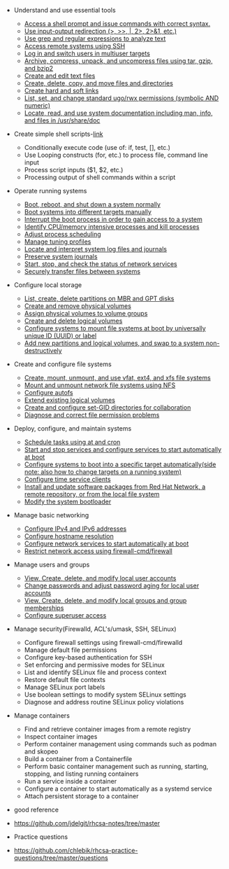 * Understand and use essential tools
    * [Access a shell prompt and issue commands with correct syntax.](/rhcsa/essentials/shell.md)
    * [Use input-output redirection (>, >>, |, 2>, 2>&1, etc.)](/rhcsa/topics/filesystem/shell.md)
    * [Use grep and regular expressions to analyze text](/rhcsa/topics/filesystem/text_processing.md)
    * [Access remote systems using SSH](/rhcsa/topics/networking/ssh.md) 
    * [Log in and switch users in multiuser targets](/rhcsa/topics/user_group_management/basic_perms.md)
    * [Archive, compress, unpack, and uncompress files using tar, gzip, and bzip2](/rhcsa/topics/filesystem/compression.md)
    * [Create and edit text files](/rhcsa/topics/filesystem/files.md)
    * [Create, delete, copy, and move files and directories](/rhcsa/topics/filesystem/files.md)
    * [Create hard and soft links](/rhcsa/topics/filesystem/files.md)
    * [List, set, and change standard ugo/rwx permissions (symbolic AND numeric)](/rhcsa/topics/user_group_management/basic_perms.md)
    * [Locate, read, and use system documentation including man, info, and files in /usr/share/doc](/rhcsa/topics/filesystem/documentation.md)

* Create simple shell scripts-[link](/rhcsa/topics/scripting/bash.md)
    * Conditionally execute code (use of: if, test, [], etc.)
    * Use Looping constructs (for, etc.) to process file, command line input
    * Process script inputs ($1, $2, etc.)
    * Processing output of shell commands within a script


* Operate running systems
    * [Boot, reboot, and shut down a system normally](/rhcsa/topics/boot/power.md)
    * [Boot systems into different targets manually](/rhcsa/topics/boot/3-systemd.md)
    * [Interrupt the boot process in order to gain access to a system](/rhcsa/topics/boot/troubleshooting.md)
    * [Identify CPU/memory intensive processes and kill processes](/rhcsa/topics/resource_management/process_management.md)
    * [Adjust process scheduling](/rhcsa/topics/resource_management/process_management.md)
    * [Manage tuning profiles](/rhcsa/topics/resource_management/device_management.md)
    * [Locate and interpret system log files and journals](/rhcsa/topics/logging)
    * [Preserve system journals](/rhcsa/topics/logging/journald.md)
    * [Start, stop, and check the status of network services](rhcsa/topics/networking/basic_stuff.md)
    * [Securely transfer files between systems](/rhcsa/topics/networking)

* Configure local storage
    * [List, create, delete partitions on MBR and GPT disks](topics/resource_management/storage_management.md)
    * [Create and remove physical volumes](/rhcsa/topics/resource_management/storage_management.md)
    * [Assign physical volumes to volume groups](/rhcsa/topics/resource_management/storage_management.md)
    * [Create and delete logical volumes](/rhcsa/topics/resource_management/storage_management.md)
    * [Configure systems to mount file systems at boot by universally unique ID (UUID) or label](/rhcsa/topics/filesystem/file_system.md)
    * [Add new partitions and logical volumes, and swap to a system non-destructively](/rhcsa/topics/resource_management/storage_management.md)

* Create and configure file systems
    * [Create, mount, unmount, and use vfat, ext4, and xfs file systems](/rhcsa/topics/filesystem/file_system.md)
    * [Mount and unmount network file systems using NFS](/rhcsa/topics/filesystem/file_system.md)
    * [Configure autofs](/rhcsa/topics/networking/mounting_network_storage.md)
    * [Extend existing logical volumes](/rhcsa/topics/resource_management/storage_management.md)
    * [Create and configure set-GID directories for collaboration](/rhcsa/topics/user_group_management/special_perms.md)
    * [Diagnose and correct file permission problems](/rhcsa/topics/user_group_management)

* Deploy, configure, and maintain systems
    * [Schedule tasks using at and cron](/rhcsa/topics/scheduled_tasks)
    * [Start and stop services and configure services to start automatically at boot](topics/boot/3-systemd.md)
    * [Configure systems to boot into a specific target automatically(side note: also how to change targets on a  running system)](/rhcsa/topics/boot/3-systemd.md)
    * [Configure time service clients](/rhcsa/topics/networking/time.md)
    * [Install and update software packages from Red Hat Network, a remote repository, or from the local file system]()
    * [Modify the system bootloader](/rhcsa/topics/boot/1-GRUB.md)

* Manage basic networking
    * [Configure IPv4 and IPv6 addresses](/rhcsa/topics/networking/basic_stuff.md)
    * [Configure hostname resolution](/rhcsa/topics/networking/basic_stuff.md)
    * [Configure network services to start automatically at boot](/rhcsa/topics/networking/basic_stuff.md)
    * [Restrict network access using firewall-cmd/firewall](/rhcsa/topics/networking/firewalld.md)

* Manage users and groups
    * [View, Create, delete, and modify local user accounts](/rhcsa/topics/user_group_management/basic_perms.md)
    * [Change passwords and adjust password aging for local user accounts](/rhcsa/topics/user_group_management/basic_perms.md)
    * [View, Create, delete, and modify local groups and group memberships](/rhcsa/topics/user_group_management/basic_perms.md)
    * [Configure superuser access](/rhcsa/topics/user_group_management/basic_perms.md)


* Manage security(Firewalld, ACL's/umask, SSH, SELinux)
    * Configure firewall settings using firewall-cmd/firewalld
    * Manage default file permissions
    * Configure key-based authentication for SSH
    * Set enforcing and permissive modes for SELinux
    * List and identify SELinux file and process context
    * Restore default file contexts
    * Manage SELinux port labels
    * Use boolean settings to modify system SELinux settings
    * Diagnose and address routine SELinux policy violations


* Manage containers
    * Find and retrieve container images from a remote registry
    * Inspect container images
    * Perform container management using commands such as podman and skopeo
    * Build a container from a Containerfile
    * Perform basic container management such as running, starting, stopping, and listing running containers
    * Run a service inside a container
    * Configure a container to start automatically as a systemd service
    * Attach persistent storage to a container



* good reference
* https://github.com/jdelgit/rhcsa-notes/tree/master


* Practice questions
* https://github.com/chlebik/rhcsa-practice-questions/tree/master/questions